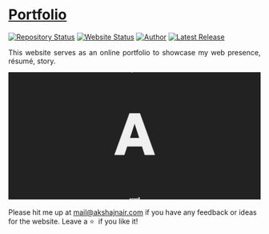 # <a href="https://akshajnair.com" target="_blank">Portfolio</a>

[![Repository Status](https://img.shields.io/badge/Repository%20Status-Maintained-dark%20green.svg)](https://github.com/Akshajnair/portfolio/)
[![Website Status](https://img.shields.io/badge/Website%20Status-Online-green)](https://akshajnair.com)
[![Author](https://img.shields.io/badge/Author-Akshaj%20Nair-blue.svg)](https://www.linkedin.com/in/akshajnair/)
[![Latest Release](https://img.shields.io/badge/Latest%20Release-13%20MAY%202021-yellow.svg)](https://github.com//Akshajnair/portfolio/commit/master)

 <p align="justify">This website serves as an online portfolio to showcase my web presence, résumé, story.</p>

![My Portfolio Website](https://raw.githubusercontent.com/Akshajnair/portfolio/main/akshajnair.png)

Please hit me up at mail@akshajnair.com if you have any feedback or ideas for the website. Leave a :star: &nbsp;if you like it!
